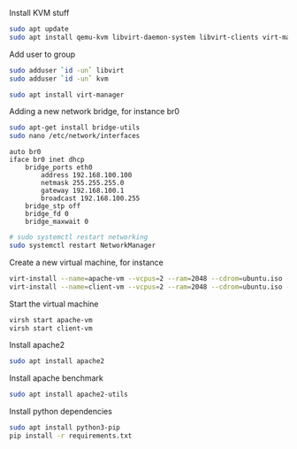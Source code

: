 Install KVM stuff
```bash
sudo apt update
sudo apt install qemu-kvm libvirt-daemon-system libvirt-clients virt-manager
```

Add user to group
```bash
sudo adduser `id -un` libvirt
sudo adduser `id -un` kvm
```

```bash
sudo apt install virt-manager
```

Adding a new network bridge, for instance br0
```bash
sudo apt-get install bridge-utils
sudo nano /etc/network/interfaces
```
```text
auto br0
iface br0 inet dhcp
    bridge_ports eth0
        address 192.168.100.100
        netmask 255.255.255.0
        gateway 192.168.100.1
        broadcast 192.168.100.255
    bridge_stp off
    bridge_fd 0
    bridge_maxwait 0
```
```bash
# sudo systemctl restart networking
sudo systemctl restart NetworkManager
```

Create a new virtual machine, for instance

```bash
virt-install --name=apache-vm --vcpus=2 --ram=2048 --cdrom=ubuntu.iso --disk path=/var/lib/libvirt/images/ubuntu-vm.qcow2,size=20 --os-variant=ubuntu20.04 --network bridge=br0
virt-install --name=client-vm --vcpus=2 --ram=2048 --cdrom=ubuntu.iso --disk path=/var/lib/libvirt/images/ubuntu-vm.qcow2,size=20 --os-variant=ubuntu20.04 --network bridge=br0
```

Start the virtual machine

```bash
virsh start apache-vm
virsh start client-vm
```

Install apache2

```bash
sudo apt install apache2
```

Install apache benchmark
```bash
sudo apt install apache2-utils
```

Install python dependencies
```bash
sudo apt install python3-pip
pip install -r requirements.txt
```

